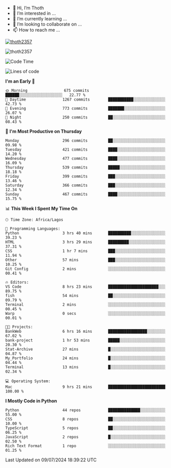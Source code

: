 <!---
thoth2357/thoth2357 is a ✨ special ✨ repository because its `README.md` (this file) appears on your GitHub profile.
You can click the Preview link to take a look at your changes.
--->

- 👋 Hi, I’m Thoth
- 👀 I’m interested in ...
- 🌱 I’m currently learning ...
- 💞️ I’m looking to collaborate on ...
- 📫 How to reach me ...


<p align="left"> <a href="https://github.com/ryo-ma/github-profile-trophy"><img src="https://github-profile-trophy.vercel.app/?username=thoth2357&theme=gruvbox&no-bg=true&no-frame=false&title=MultiLanguage,Commits,Repositories,Stars,Followers,PullRequest,Reviews,Issues" alt="thoth2357" /></a> </p>

<p align="left"> <img src="https://komarev.com/ghpvc/?username=thoth2357&label=Profile%20views&color=0e75b6&style=flat" alt="thoth2357" /> </p>

<!--START_SECTION:waka-->
![Code Time](http://img.shields.io/badge/Code%20Time-3%2C071%20hrs%203%20mins-blue)

![Lines of code](https://img.shields.io/badge/From%20Hello%20World%20I%27ve%20Written-31.0%20million%20lines%20of%20code-blue)

**I'm an Early 🐤** 

```text
🌞 Morning                675 commits         ██████░░░░░░░░░░░░░░░░░░░   22.77 % 
🌆 Daytime                1267 commits        ███████████░░░░░░░░░░░░░░   42.73 % 
🌃 Evening                773 commits         ███████░░░░░░░░░░░░░░░░░░   26.07 % 
🌙 Night                  250 commits         ██░░░░░░░░░░░░░░░░░░░░░░░   08.43 % 
```
📅 **I'm Most Productive on Thursday** 

```text
Monday                   296 commits         ██░░░░░░░░░░░░░░░░░░░░░░░   09.98 % 
Tuesday                  421 commits         ████░░░░░░░░░░░░░░░░░░░░░   14.20 % 
Wednesday                477 commits         ████░░░░░░░░░░░░░░░░░░░░░   16.09 % 
Thursday                 539 commits         █████░░░░░░░░░░░░░░░░░░░░   18.18 % 
Friday                   399 commits         ███░░░░░░░░░░░░░░░░░░░░░░   13.46 % 
Saturday                 366 commits         ███░░░░░░░░░░░░░░░░░░░░░░   12.34 % 
Sunday                   467 commits         ████░░░░░░░░░░░░░░░░░░░░░   15.75 % 
```


📊 **This Week I Spent My Time On** 

```text
🕑︎ Time Zone: Africa/Lagos

💬 Programming Languages: 
Python                   3 hrs 40 mins       ██████████░░░░░░░░░░░░░░░   39.23 % 
HTML                     3 hrs 29 mins       █████████░░░░░░░░░░░░░░░░   37.31 % 
CSS                      1 hr 7 mins         ███░░░░░░░░░░░░░░░░░░░░░░   11.94 % 
Other                    57 mins             ███░░░░░░░░░░░░░░░░░░░░░░   10.25 % 
Git Config               2 mins              ░░░░░░░░░░░░░░░░░░░░░░░░░   00.41 % 

🔥 Editors: 
VS Code                  8 hrs 23 mins       ██████████████████████░░░   89.75 % 
fish                     54 mins             ██░░░░░░░░░░░░░░░░░░░░░░░   09.79 % 
Terminal                 2 mins              ░░░░░░░░░░░░░░░░░░░░░░░░░   00.45 % 
Warp                     0 secs              ░░░░░░░░░░░░░░░░░░░░░░░░░   00.01 % 

🐱‍💻 Projects: 
BankWeb                  6 hrs 16 mins       █████████████████░░░░░░░░   67.02 % 
bank-project             1 hr 53 mins        █████░░░░░░░░░░░░░░░░░░░░   20.30 % 
Stat-Archive             27 mins             █░░░░░░░░░░░░░░░░░░░░░░░░   04.87 % 
My_Portfolio             24 mins             █░░░░░░░░░░░░░░░░░░░░░░░░   04.44 % 
Terminal                 13 mins             █░░░░░░░░░░░░░░░░░░░░░░░░   02.34 % 

💻 Operating System: 
Mac                      9 hrs 21 mins       █████████████████████████   100.00 % 
```

**I Mostly Code in Python** 

```text
Python                   44 repos            ██████████████░░░░░░░░░░░   55.00 % 
CSS                      8 repos             ██░░░░░░░░░░░░░░░░░░░░░░░   10.00 % 
TypeScript               5 repos             ██░░░░░░░░░░░░░░░░░░░░░░░   06.25 % 
JavaScript               2 repos             █░░░░░░░░░░░░░░░░░░░░░░░░   02.50 % 
Rich Text Format         1 repo              ░░░░░░░░░░░░░░░░░░░░░░░░░   01.25 % 
```




 Last Updated on 09/07/2024 18:39:22 UTC
<!--END_SECTION:waka-->
<!--![](http://github-profile-summary-cards.vercel.app/api/cards/profile-details?username=thoth2357&theme=2077)

![](http://github-profile-summary-cards.vercel.app/api/cards/stats?username=thoth2357&theme=2077)![](http://github-profile-summary-cards.vercel.app/api/cards/productive-time?username=thoth2357&theme=2077&utcOffset=8) -->
